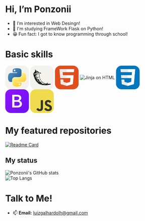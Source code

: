 # Hi, I’m Ponzonii

- 👀 I’m interested in Web Desingn!
- 🌱 I'm studying FrameWork Flask on Python!
- 😁 Fun fact: I got to know programming through school!

# Basic skills

<div style="display: inline_block">
  <img align="center" alt="Python" height="75" src="https://raw.githubusercontent.com/tandpfun/skill-icons/65dea6c4eaca7da319e552c09f4cf5a9a8dab2c8/icons/Python-Light.svg">
  <img align="center" alt="Flask" height="75" src="https://raw.githubusercontent.com/tandpfun/skill-icons/65dea6c4eaca7da319e552c09f4cf5a9a8dab2c8/icons/Flask-Light.svg">
  <img align="center" alt="HTML" height="75" src="https://raw.githubusercontent.com/tandpfun/skill-icons/65dea6c4eaca7da319e552c09f4cf5a9a8dab2c8/icons/HTML.svg">
  <img align="center" alt="Jinja on HTML" height="75" src="https://palletsprojects.com/static/content/projects/jinja-name.png">
  <img align="center" alt="CSS" height="75" src="https://raw.githubusercontent.com/tandpfun/skill-icons/65dea6c4eaca7da319e552c09f4cf5a9a8dab2c8/icons/CSS.svg">
  <img align="center" alt="Bootstrap" height="75" src="https://raw.githubusercontent.com/tandpfun/skill-icons/65dea6c4eaca7da319e552c09f4cf5a9a8dab2c8/icons/Bootstrap.svg">
  <img align="center" alt="JavaScript" height="75" src="https://raw.githubusercontent.com/tandpfun/skill-icons/65dea6c4eaca7da319e552c09f4cf5a9a8dab2c8/icons/JavaScript.svg">
</div>

# My featured repositories
[![Readme Card](https://github-readme-stats.vercel.app/api/pin/?username=Ponzonii&repo=Customers-Management&theme=radical&hide_border=true)](https://github.com/Ponzonii/Customers-Management)

## My status
![Ponzonii's GitHub stats](https://github-readme-stats.vercel.app/api?username=Ponzonii&theme=radical&hide_border=true&show-icons=true) <br>
![Top Langs](https://github-readme-stats.vercel.app/api/top-langs/?username=Ponzonii&layout=compact&theme=radical&hide_border=true)


# Talk to Me!
- 📫 **Email:** [luizgalhardolh@gmail.com](mailto:luizgalhardolh@gmail.com)
